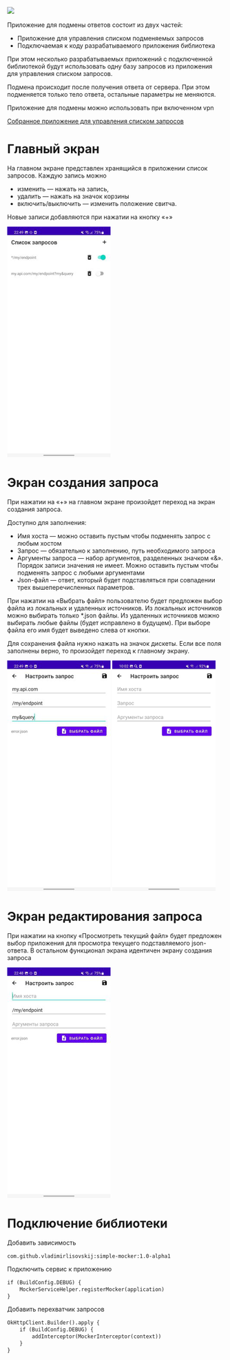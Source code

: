 [![](https://jitpack.io/v/vladimirlisovskij/simple-mocker.svg)](https://jitpack.io/#vladimirlisovskij/simple-mocker)

Приложение для подмены ответов состоит из двух частей:
- Приложение для управления списком подменяемых запросов
- Подключаемая к коду разрабатываемого приложения библиотека

При этом несколько разрабатываемых приложений с подключенной библиотекой будут использовать одну базу запросов из приложения для управления списком запросов.

Подмена происходит после получения ответа от сервера. При этом подменяется только тело ответа, остальные параметры не меняются.

Приложение для подмены можно использовать при включенном vpn

[Собранное приложение для управления списком запросов](https://github.com/vladimirlisovskij/simple-mocker/releases/download/1.0-alpha1/app-release.apk)

# Главный экран
На главном экране представлен хранящийся в приложении список запросов. Каждую запись можно
-   изменить — нажать на запись,
-   удалить — нажать на значок корзины
-   включить/выключить — изменить положение свитча.

Новые записи добавляются при нажатии на кнопку «+»

![](doc/main_screen.png)

# Экран создания запроса

При нажатии на «+» на главном экране произойдет переход на экран создания запроса.

Доступно для заполнения:
-   Имя хоста — можно оставить пустым чтобы подменять запрос с любым хостом
-   Запрос — обязательно к заполнению, путь  необходимого запроса
-   Аргументы запроса — набор аргументов, разделенных значком «&». Порядок записи значения не имеет. Можно оставить пустым чтобы подменять запрос с любыми аргументами
-   Json-файл — ответ, который будет подставляться при совпадении трех вышеперечисленных параметров.

При нажатии на «Выбрать файл» пользователю будет предложен выбор файла из локальных и удаленных источников. Из локальных источников можно выбирать только *.json файлы. Из удаленных источников можно выбирать любые файлы (будет исправлено в будущем). При выборе файла его имя будет выведено слева от кнопки.

Для сохранения файла нужно нажать на значок дискеты. Если все поля заполнены верно, то произойдет переход к главному экрану.

![](doc/editor_1.png)
![](doc/editor_2.png)

# Экран редактирования запроса

При нажатии на кнопку «Просмотреть текущий файл» будет предложен выбор приложения для просмотра текущего подставляемого json-ответа. В остальном функционал экрана идентичен экрану создания запроса

![](doc/editor_3.png)

# Подключение библиотеки

Добавить зависимость

	com.github.vladimirlisovskij:simple-mocker:1.0-alpha1

Подключить сервис к приложению

	if (BuildConfig.DEBUG) {  
		MockerServiceHelper.registerMocker(application)  
	}

Добавить перехватчик запросов

    OkHttpClient.Builder().apply {
	    if (BuildConfig.DEBUG) {
		    addInterceptor(MockerInterceptor(context))  
	    }
    }
